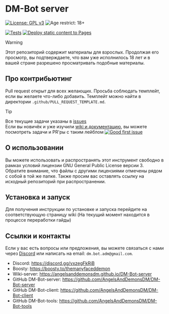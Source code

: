 # DM-Bot server
[![License: GPL v3](https://img.shields.io/badge/License-GPL%20v3-blue.svg)](LICENSE.md)
![Age restrict: 18+](https://img.shields.io/badge/Age_restrict-18%2B-red)

[![Tests](https://github.com/AngelsAndDemonsDM/DM-Bot/actions/workflows/unittest.yml/badge.svg?branch=master)](https://github.com/AngelsAndDemonsDM/DM-Bot/actions/workflows/unittest.yml)
[![Deploy static content to Pages](https://github.com/AngelsAndDemonsDM/DM-Bot-server/actions/workflows/static.yml/badge.svg)](https://github.com/AngelsAndDemonsDM/DM-Bot-server/actions/workflows/static.yml)

> [!WARNING]
> Этот репозиторий содержит материалы для взрослых. Продолжая его просмотр, вы подтверждаете, что вам уже исполнилось 18 лет и в вашей стране разрешено просматривать подобные материалы.

## Про контрибьютинг
Pull request открыт для всех желающих. Просьба соблюдать темплейт, если вы желаете что-либо добавить. Темплейт можно найти в директории `.github/PULL_REQUEST_TEMPLATE.md`.

> [!TIP]
> Все текущие задачи указаны в [issues](https://github.com/AngelsAndDemonsDM/DM-Bot/issues)<br>
> Если вы новичёк и уже изучили [wiki и документацию](https://angelsanddemonsdm.github.io/DM-Bot-server/main.html), вы можете посмотреть задачи и PR'ры с таким лейблом [![Good first issue](https://img.shields.io/github/labels/AngelsAndDemonsDM/DM-Bot/Good%20first%20issue)](https://github.com/AngelsAndDemonsDM/DM-Bot/labels/Good%20first%20issue)

## О использовании
Вы можете использовать и распространять этот инструмент свободно в рамках условий лицензии GNU General Public License версии 3. Обратите внимание, что файлы с другими лицензиями отмечены рядом с собой в той же папке. Также просим вас оставлять ссылку на исходный репозиторий при распространении.

## Установка и запуск
Для получения инструкции по установке и запуска перейдите на соответствующую страницу wiki (На текущий момент находится в процессе переработки гайды)

## Ссылки и контакты
Если у вас есть вопросы или предложения, вы можете связаться с нами через [Discord](https://discord.gg/vxzegFkRjB) или написать на email: `dm.bot.adm@gmail.com`.
- Discord: https://discord.gg/vxzegFkRjB
- Boosty: https://boosty.to/themanyfaceddemon
- Wiki-server: https://angelsanddemonsdm.github.io/DM-Bot-server
- GitHub DM-Bot-server: https://github.com/AngelsAndDemonsDM/DM-Bot-server
- GitHub DM-Bot-client: https://github.com/AngelsAndDemonsDM/DM-Bot-client
- GitHub DM-Bot-tools: https://github.com/AngelsAndDemonsDM/DM-Bot-tools
